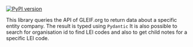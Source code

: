 [![PyPI version](https://badge.fury.io/py/pygleif.svg)](https://badge.fury.io/py/pygleif)

This library queries the API of GLEIF.org to return data about a specific entity company. The result is typed using `Pydantic` It is also possible to search for organisation id to find LEI codes and also to get child notes for a specific LEI code.
